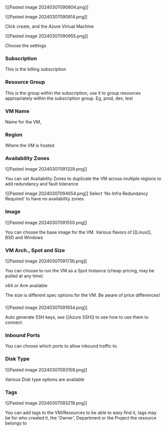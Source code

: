 ![[Pasted image 20240307090804.png]]

![[Pasted image 20240307090914.png]]

Click create, and the Azure Virtual Machine

![[Pasted image 20240307090955.png]]

Choose the settings

### Subscription

This is the billing subscription

### Resource Group

This is the group within the subscription, use it to group resources appropriately within the subscription group. Eg, prod, dev, test

### VM Name

Name for the VM,

### Region

Where the VM is hosted

### Availability Zones

![[Pasted image 20240307091329.png]]

You can set Availability Zones to duplicate the VM across multiple regions to add redundancy and fault tolerance

![[Pasted image 20240307094654.png]]
Select 'No Infra Redundancy Required' to have no availability zones

### Image

![[Pasted image 20240307091550.png]]

You can choose the base image for the VM. Various flavors of [[Linux]], BSD and Windows

### VM Arch., Spot and Size
![[Pasted image 20240307091736.png]]

You can choose to run the VM as a Spot Instance (cheap pricing, may be pulled at any time)

x64 or Arm available

The size is different spec options for the VM. Be aware of price differences!

### 
![[Pasted image 20240307091934.png]]

Auto generate SSH keys, see [[Azure SSH]] to see how to use them to connect.

### Inbound Ports

You can choose which ports to allow inbound traffic to.

### Disk Type

![[Pasted image 20240307093159.png]]

Various Disk type options are available 

### Tags

![[Pasted image 20240307093219.png]]

You can add tags to the VM/Resources to be able to easy find it, tags may be for who created it, the 'Owner', Department or the Project the resource belongs to
